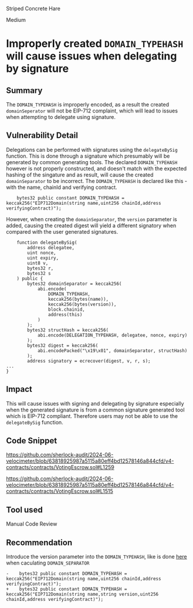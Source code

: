 Striped Concrete Hare

Medium

# Improperly created `DOMAIN_TYPEHASH` will cause issues when delegating by signature

## Summary

The `DOMAIN_TYPEHASH` is improperly encoded, as a result the created `domainSeperator` will not be EIP-712 complaint, which will lead to issues when attempting to delegate using signature.
 
## Vulnerability Detail
Delegations can be performed with signatures using the `delegateBySig` function. This is done through a signature which presumably will be generated by common generating tools. The declared `DOMAIN_TYPEHASH` however is not properly constructed, and doesn't match with the expected hashing of the singature and as result, will cause the created `domainSeparator` to be incorrect. 
The `DOMAIN_TYPEHASH` is declared like this - with the name, chainId and verifying contract.

```solidity
    bytes32 public constant DOMAIN_TYPEHASH = keccak256("EIP712Domain(string name,uint256 chainId,address verifyingContract)");
```

However, when creating the `domainSeparator`, the `version` parameter is added, causing the created digest will yield a different signatory when compared with the user generated signatures.

```solidity
    function delegateBySig(
        address delegatee,
        uint nonce,
        uint expiry,
        uint8 v,
        bytes32 r,
        bytes32 s
    ) public {
        bytes32 domainSeparator = keccak256(
            abi.encode(
                DOMAIN_TYPEHASH,
                keccak256(bytes(name)),
                keccak256(bytes(version)),
                block.chainid,
                address(this)
            )
        );
        bytes32 structHash = keccak256(
            abi.encode(DELEGATION_TYPEHASH, delegatee, nonce, expiry)
        );
        bytes32 digest = keccak256(
            abi.encodePacked("\x19\x01", domainSeparator, structHash)
        );
        address signatory = ecrecover(digest, v, r, s);
...
}
```

## Impact
This will cause issues with signing and delegating by signature especially when the generated signature is from a common signature generated tool which is EIP-712 compliant. Therefore users may not be able to use the `delegateBySig` function.

## Code Snippet

https://github.com/sherlock-audit/2024-06-velocimeter/blob/63818925987a5115a80eff4bd12578146a844cfd/v4-contracts/contracts/VotingEscrow.sol#L1259

https://github.com/sherlock-audit/2024-06-velocimeter/blob/63818925987a5115a80eff4bd12578146a844cfd/v4-contracts/contracts/VotingEscrow.sol#L1515

## Tool used
Manual Code Review

## Recommendation
Introduce the version parameter into the `DOMAIN_TYPEHASH`, like is done [here](https://github.com/sherlock-audit/2024-06-velocimeter/blob/63818925987a5115a80eff4bd12578146a844cfd/v4-contracts/contracts/Pair.sol#L438) when caculating `DOMAIN_SEPARATOR`
```solidity
-    bytes32 public constant DOMAIN_TYPEHASH = keccak256("EIP712Domain(string name,uint256 chainId,address verifyingContract)");
+    bytes32 public constant DOMAIN_TYPEHASH = keccak256("EIP712Domain(string name,string version,uint256 chainId,address verifyingContract)");

```